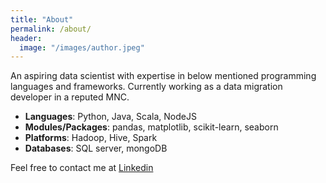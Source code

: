 ```yaml
---
title: "About"
permalink: /about/
header:
  image: "/images/author.jpeg"
---
```


An aspiring data scientist with expertise in below mentioned programming languages and frameworks. Currently working as a data migration developer in a reputed MNC.


+ **Languages**: Python, Java, Scala, NodeJS
+ **Modules/Packages**: pandas, matplotlib, scikit-learn, seaborn
+ **Platforms**: Hadoop, Hive, Spark
+ **Databases**: SQL server, mongoDB


Feel free to contact me at [Linkedin][Ln]

[Ln]: https://www.linkedin.com/in/srikar-vaka-a1313589/
	
